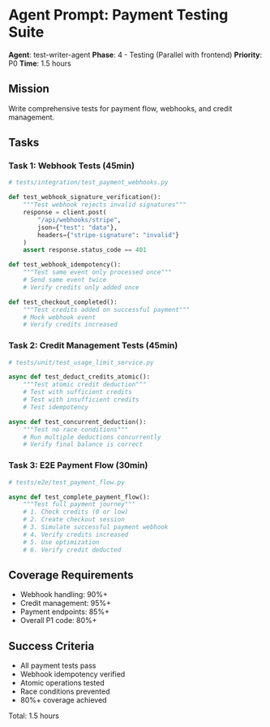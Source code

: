 # Agent Prompt: Payment Testing Suite

**Agent**: test-writer-agent
**Phase**: 4 - Testing (Parallel with frontend)
**Priority**: P0
**Time**: 1.5 hours

## Mission

Write comprehensive tests for payment flow, webhooks, and credit management.

## Tasks

### Task 1: Webhook Tests (45min)

```python
# tests/integration/test_payment_webhooks.py

def test_webhook_signature_verification():
    """Test webhook rejects invalid signatures"""
    response = client.post(
        "/api/webhooks/stripe",
        json={"test": "data"},
        headers={"stripe-signature": "invalid"}
    )
    assert response.status_code == 401

def test_webhook_idempotency():
    """Test same event only processed once"""
    # Send same event twice
    # Verify credits only added once

def test_checkout_completed():
    """Test credits added on successful payment"""
    # Mock webhook event
    # Verify credits increased
```

### Task 2: Credit Management Tests (45min)

```python
# tests/unit/test_usage_limit_service.py

async def test_deduct_credits_atomic():
    """Test atomic credit deduction"""
    # Test with sufficient credits
    # Test with insufficient credits
    # Test idempotency

async def test_concurrent_deduction():
    """Test no race conditions"""
    # Run multiple deductions concurrently
    # Verify final balance is correct
```

### Task 3: E2E Payment Flow (30min)

```python
# tests/e2e/test_payment_flow.py

async def test_complete_payment_flow():
    """Test full payment journey"""
    # 1. Check credits (0 or low)
    # 2. Create checkout session
    # 3. Simulate successful payment webhook
    # 4. Verify credits increased
    # 5. Use optimization
    # 6. Verify credit deducted
```

## Coverage Requirements

- Webhook handling: 90%+
- Credit management: 95%+
- Payment endpoints: 85%+
- Overall P1 code: 80%+

## Success Criteria

- All payment tests pass
- Webhook idempotency verified
- Atomic operations tested
- Race conditions prevented
- 80%+ coverage achieved

Total: 1.5 hours
